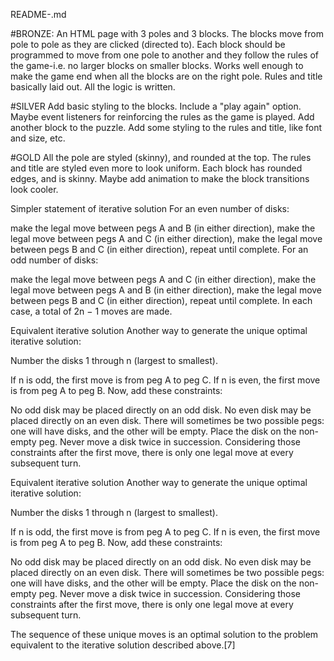 README-.md

#BRONZE: 
    An HTML page with 3 poles and 3 blocks. The blocks move from pole to pole as they are clicked (directed to). Each block should be programmed to move from one pole to another and they follow the rules of the game-i.e. no larger blocks on smaller blocks. Works well enough to make the game end when all the blocks are on the right pole. Rules and title basically laid out. All the logic is written.

#SILVER
    Add basic styling to the blocks. Include a "play again" option. Maybe event listeners for reinforcing the rules as the game is played. Add another block to the puzzle. Add some styling to the rules and title, like font and size, etc.

#GOLD
    All the pole are styled (skinny), and rounded at the top. The rules and title are styled even more to look uniform. Each block has rounded edges, and is skinny. Maybe add animation to make the block transitions look cooler.



Simpler statement of iterative solution
For an even number of disks:

make the legal move between pegs A and B (in either direction),
make the legal move between pegs A and C (in either direction),
make the legal move between pegs B and C (in either direction),
repeat until complete.
For an odd number of disks:

make the legal move between pegs A and C (in either direction),
make the legal move between pegs A and B (in either direction),
make the legal move between pegs B and C (in either direction),
repeat until complete.
In each case, a total of 2n − 1 moves are made.

Equivalent iterative solution
Another way to generate the unique optimal iterative solution:

Number the disks 1 through n (largest to smallest).

If n is odd, the first move is from peg A to peg C.
If n is even, the first move is from peg A to peg B.
Now, add these constraints:

No odd disk may be placed directly on an odd disk.
No even disk may be placed directly on an even disk.
There will sometimes be two possible pegs: one will have disks, and the other will be empty. Place the disk on the non-empty peg.
Never move a disk twice in succession.
Considering those constraints after the first move, there is only one legal move at every subsequent turn.


Equivalent iterative solution
Another way to generate the unique optimal iterative solution:

Number the disks 1 through n (largest to smallest).

If n is odd, the first move is from peg A to peg C.
If n is even, the first move is from peg A to peg B.
Now, add these constraints:

No odd disk may be placed directly on an odd disk.
No even disk may be placed directly on an even disk.
There will sometimes be two possible pegs: one will have disks, and the other will be empty. Place the disk on the non-empty peg.
Never move a disk twice in succession.
Considering those constraints after the first move, there is only one legal move at every subsequent turn.

The sequence of these unique moves is an optimal solution to the problem equivalent to the iterative solution described above.[7]